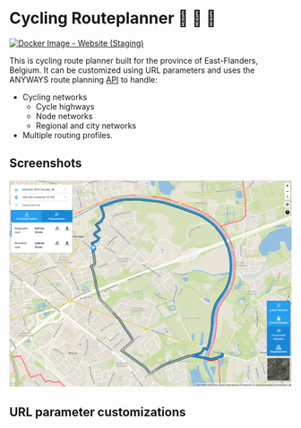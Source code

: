 # Cycling Routeplanner :bicyclist: :bicyclist: :bicyclist:

[![Docker Image - Website (Staging)](https://github.com/anyways-open/functional-routeplanner-ovl/actions/workflows/staging.yml/badge.svg)](https://github.com/anyways-open/functional-routeplanner-ovl/actions/workflows/staging.yml)  

This is cycling route planner built for the province of East-Flanders, Belgium. It can be customized using URL parameters and uses the ANYWAYS route planning [API](https://docs.anyways.eu/routing-api/) to handle:

- Cycling networks
  - Cycle highways
  - Node networks
  - Regional and city networks
- Multiple routing profiles.

## Screenshots

<img src="https://github.com/anyways-open/functional-routeplanner-ovl/raw/develop/docs/screenshots/screenshot01.png" width="600"/>

## URL parameter customizations

